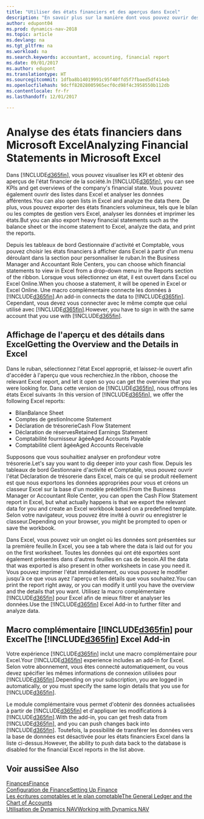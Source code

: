 ```yaml
---
title: "Utiliser des états financiers et des aperçus dans Excel"
description: "En savoir plus sur la manière dont vous pouvez ouvrir des états financiers dans Microsoft Excel à partir de Dynamics NAV pour une meilleure analyse."
author: edupont04
ms.prod: dynamics-nav-2018
ms.topic: article
ms.devlang: na
ms.tgt_pltfrm: na
ms.workload: na
ms.search.keywords: accountant, accounting, financial report
ms.date: 09/01/2017
ms.author: edupont
ms.translationtype: HT
ms.sourcegitcommit: 1dfba8b14019991c95f40ffd5f7fbaed5df414eb
ms.openlocfilehash: 9dcff82028005965ecf0cd98f4c3958550b112db
ms.contentlocale: fr-fr
ms.lasthandoff: 12/01/2017

---
```

# <a name="analyzing-financial-statements-in-microsoft-excel"></a><span data-ttu-id="457a4-103">Analyse des états financiers dans Microsoft Excel</span><span class="sxs-lookup"><span data-stu-id="457a4-103">Analyzing Financial Statements in Microsoft Excel</span></span>
<span data-ttu-id="457a4-104">Dans [!INCLUDE[d365fin](includes/d365fin_md.md)], vous pouvez visualiser les KPI et obtenir des aperçus de l'état financier de la société.</span><span class="sxs-lookup"><span data-stu-id="457a4-104">In [!INCLUDE[d365fin](includes/d365fin_md.md)], you can see KPIs and get overviews of the company's financial state.</span></span> <span data-ttu-id="457a4-105">Vous pouvez également ouvrir des listes dans Excel et analyser les données afférentes.</span><span class="sxs-lookup"><span data-stu-id="457a4-105">You can also open lists in Excel and analyze the data there.</span></span> <span data-ttu-id="457a4-106">De plus, vous pouvez exporter des états financiers volumineux, tels que le bilan ou les comptes de gestion vers Excel, analyser les données et imprimer les états.</span><span class="sxs-lookup"><span data-stu-id="457a4-106">But you can also export heavy financial statements such as the balance sheet or the income statement to Excel, analyze the data, and print the reports.</span></span>  

<span data-ttu-id="457a4-107">Depuis les tableaux de bord Gestionnaire d'activité et Comptable, vous pouvez choisir les états financiers à afficher dans Excel à partir d'un menu déroulant dans la section pour personnaliser le ruban.</span><span class="sxs-lookup"><span data-stu-id="457a4-107">In the Business Manager and Accountant Role Centers, you can choose which financial statements to view in Excel from a drop-down menu in the Reports section of the ribbon.</span></span> <span data-ttu-id="457a4-108">Lorsque vous sélectionnez un état, il est ouvert dans Excel ou Excel Online.</span><span class="sxs-lookup"><span data-stu-id="457a4-108">When you choose a statement, it will be opened in Excel or Excel Online.</span></span> <span data-ttu-id="457a4-109">Une macro complémentaire connecte les données à [!INCLUDE[d365fin](includes/d365fin_md.md)].</span><span class="sxs-lookup"><span data-stu-id="457a4-109">An add-in connects the data to [!INCLUDE[d365fin](includes/d365fin_md.md)].</span></span> <span data-ttu-id="457a4-110">Cependant, vous devez vous connecter avec le même compte que celui utilisé avec [!INCLUDE[d365fin](includes/d365fin_md.md)].</span><span class="sxs-lookup"><span data-stu-id="457a4-110">However, you have to sign in with the same account that you use with [!INCLUDE[d365fin](includes/d365fin_md.md)].</span></span>  

## <a name="getting-the-overview-and-the-details-in-excel"></a><span data-ttu-id="457a4-111">Affichage de l'aperçu et des détails dans Excel</span><span class="sxs-lookup"><span data-stu-id="457a4-111">Getting the Overview and the Details in Excel</span></span>
<span data-ttu-id="457a4-112">Dans le ruban, sélectionnez l'état Excel approprié, et laissez-le ouvert afin d'accéder à l'aperçu que vous recherchiez.</span><span class="sxs-lookup"><span data-stu-id="457a4-112">In the ribbon, choose the relevant Excel report, and let it open so you can get the overview that you were looking for.</span></span> <span data-ttu-id="457a4-113">Dans cette version de [!INCLUDE[d365fin](includes/d365fin_md.md)], nous offrons les états Excel suivants :</span><span class="sxs-lookup"><span data-stu-id="457a4-113">In this version of [!INCLUDE[d365fin](includes/d365fin_md.md)], we offer the following Excel reports:</span></span>

- <span data-ttu-id="457a4-114">Bilan</span><span class="sxs-lookup"><span data-stu-id="457a4-114">Balance Sheet</span></span>  
- <span data-ttu-id="457a4-115">Comptes de gestion</span><span class="sxs-lookup"><span data-stu-id="457a4-115">Income Statement</span></span>  
- <span data-ttu-id="457a4-116">Déclaration de trésorerie</span><span class="sxs-lookup"><span data-stu-id="457a4-116">Cash Flow Statement</span></span>  
- <span data-ttu-id="457a4-117">Déclaration de réserves</span><span class="sxs-lookup"><span data-stu-id="457a4-117">Retained Earnings Statement</span></span>  
- <span data-ttu-id="457a4-118">Comptabilité fournisseur âgée</span><span class="sxs-lookup"><span data-stu-id="457a4-118">Aged Accounts Payable</span></span>  
- <span data-ttu-id="457a4-119">Comptabilité client âgée</span><span class="sxs-lookup"><span data-stu-id="457a4-119">Aged Accounts Receivable</span></span>  

<span data-ttu-id="457a4-120">Supposons que vous souhaitiez analyser en profondeur votre trésorerie.</span><span class="sxs-lookup"><span data-stu-id="457a4-120">Let's say you want to dig deeper into your cash flow.</span></span> <span data-ttu-id="457a4-121">Depuis les tableaux de bord Gestionnaire d'activité et Comptable, vous pouvez ouvrir l'état Déclaration de trésorerie dans Excel, mais ce qui se produit réellement est que nous exportons les données appropriées pour vous et créons un classeur Excel sur la base d'un modèle prédéfini.</span><span class="sxs-lookup"><span data-stu-id="457a4-121">From the Business Manager or Accountant Role Center, you can open the Cash Flow Statement report in Excel, but what actually happens is that we export the relevant data for you and create an Excel workbook based on a predefined template.</span></span> <span data-ttu-id="457a4-122">Selon votre navigateur, vous pouvez être invité à ouvrir ou enregistrer le classeur.</span><span class="sxs-lookup"><span data-stu-id="457a4-122">Depending on your browser, you might be prompted to open or save the workbook.</span></span>  

<span data-ttu-id="457a4-123">Dans Excel, vous pouvez voir un onglet où les données sont présentées sur la première feuille.</span><span class="sxs-lookup"><span data-stu-id="457a4-123">In Excel, you see a tab where the data is laid out for you on the first worksheet.</span></span> <span data-ttu-id="457a4-124">Toutes les données qui ont été exportées sont également présentes dans d'autres feuilles en cas de besoin.</span><span class="sxs-lookup"><span data-stu-id="457a4-124">All the data that was exported is also present in other worksheets in case you need it.</span></span> <span data-ttu-id="457a4-125">Vous pouvez imprimer l'état immédiatement, ou vous pouvez le modifier jusqu'à ce que vous ayez l'aperçu et les détails que vous souhaitez.</span><span class="sxs-lookup"><span data-stu-id="457a4-125">You can print the report right away, or you can modify it until you have the overview and the details that you want.</span></span> <span data-ttu-id="457a4-126">Utilisez la macro complémentaire [!INCLUDE[d365fin](includes/d365fin_md.md)] pour Excel afin de mieux filtrer et analyser les données.</span><span class="sxs-lookup"><span data-stu-id="457a4-126">Use the [!INCLUDE[d365fin](includes/d365fin_md.md)] Excel Add-in to further filter and analyze data.</span></span>  

## <a name="the-included365finincludesd365finmdmd-excel-add-in"></a><span data-ttu-id="457a4-127">Macro complémentaire [!INCLUDE[d365fin](includes/d365fin_md.md)] pour Excel</span><span class="sxs-lookup"><span data-stu-id="457a4-127">The [!INCLUDE[d365fin](includes/d365fin_md.md)] Excel Add-in</span></span>
<span data-ttu-id="457a4-128">Votre expérience [!INCLUDE[d365fin](includes/d365fin_md.md)] inclut une macro complémentaire pour Excel.</span><span class="sxs-lookup"><span data-stu-id="457a4-128">Your [!INCLUDE[d365fin](includes/d365fin_md.md)] experience includes an add-in for Excel.</span></span> <span data-ttu-id="457a4-129">Selon votre abonnement, vous êtes connecté automatiquement, ou vous devez spécifier les mêmes informations de connexion utilisées pour [!INCLUDE[d365fin](includes/d365fin_md.md)].</span><span class="sxs-lookup"><span data-stu-id="457a4-129">Depending on your subscription, you are logged in automatically, or you must specify the same login details that you use for [!INCLUDE[d365fin](includes/d365fin_md.md)].</span></span>  

<span data-ttu-id="457a4-130">Le module complémentaire vous permet d'obtenir des données actualisées à partir de [!INCLUDE[d365fin](includes/d365fin_md.md)] et d'appliquer les modifications à [!INCLUDE[d365fin](includes/d365fin_md.md)].</span><span class="sxs-lookup"><span data-stu-id="457a4-130">With the add-in, you can get fresh data from [!INCLUDE[d365fin](includes/d365fin_md.md)], and you can push changes back into [!INCLUDE[d365fin](includes/d365fin_md.md)].</span></span> <span data-ttu-id="457a4-131">Toutefois, la possibilité de transférer les données vers la base de données est désactivée pour les états financiers Excel dans la liste ci-dessus.</span><span class="sxs-lookup"><span data-stu-id="457a4-131">However, the ability to push data back to the database is disabled for the financial Excel reports in the list above.</span></span>  

## <a name="see-also"></a><span data-ttu-id="457a4-132">Voir aussi</span><span class="sxs-lookup"><span data-stu-id="457a4-132">See Also</span></span>
[<span data-ttu-id="457a4-133">Finances</span><span class="sxs-lookup"><span data-stu-id="457a4-133">Finance</span></span>](finance.md)  
[<span data-ttu-id="457a4-134">Configuration de Finance</span><span class="sxs-lookup"><span data-stu-id="457a4-134">Setting Up Finance</span></span>](finance-setup-finance.md)  
[<span data-ttu-id="457a4-135">Les écritures comptables et le plan comptable</span><span class="sxs-lookup"><span data-stu-id="457a4-135">The General Ledger and the Chart of Accounts</span></span>](finance-general-ledger.md)  
[<span data-ttu-id="457a4-136">Utilisation de Dynamics NAV</span><span class="sxs-lookup"><span data-stu-id="457a4-136">Working with Dynamics NAV</span></span>](ui-work-product.md)  

